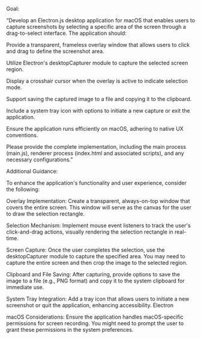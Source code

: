 Goal:

“Develop an Electron.js desktop application for macOS that enables users to capture screenshots by selecting a specific area of the screen through a drag-to-select interface. The application should:

Provide a transparent, frameless overlay window that allows users to click and drag to define the screenshot area.

Utilize Electron's desktopCapturer module to capture the selected screen region.

Display a crosshair cursor when the overlay is active to indicate selection mode.

Support saving the captured image to a file and copying it to the clipboard.

Include a system tray icon with options to initiate a new capture or exit the application.

Ensure the application runs efficiently on macOS, adhering to native UX conventions.

Please provide the complete implementation, including the main process (main.js), renderer process (index.html and associated scripts), and any necessary configurations.”

Additional Guidance:

To enhance the application's functionality and user experience, consider the following:

Overlay Implementation: Create a transparent, always-on-top window that covers the entire screen. This window will serve as the canvas for the user to draw the selection rectangle.

Selection Mechanism: Implement mouse event listeners to track the user's click-and-drag actions, visually rendering the selection rectangle in real-time.

Screen Capture: Once the user completes the selection, use the desktopCapturer module to capture the specified area. You may need to capture the entire screen and then crop the image to the selected region.

Clipboard and File Saving: After capturing, provide options to save the image to a file (e.g., PNG format) and copy it to the system clipboard for immediate use.

System Tray Integration: Add a tray icon that allows users to initiate a new screenshot or quit the application, enhancing accessibility.
Electron

macOS Considerations: Ensure the application handles macOS-specific permissions for screen recording. You might need to prompt the user to grant these permissions in the system preferences.
